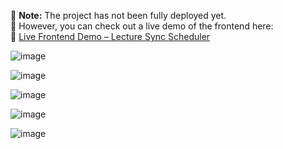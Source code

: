 

🚧 **Note:** The project has not been fully deployed yet.  
📌 However, you can check out a live demo of the frontend here:  
🔗 [Live Frontend Demo – Lecture Sync Scheduler](https://lecture-sync-scheduler.lovable.app/login)

![image](https://github.com/user-attachments/assets/8d5c58cf-b1b1-4c14-a9a5-777626b676b5)

![image](https://github.com/user-attachments/assets/71726932-24d4-4276-abc0-a30fc0c2bae2)

![image](https://github.com/user-attachments/assets/f87bda0a-8269-484f-969c-e9dd2004e46c)

![image](https://github.com/user-attachments/assets/7a07b07b-4828-47a2-824c-8b180f8db982)

![image](https://github.com/user-attachments/assets/853ee658-9b93-448c-9903-f5fda17f63df)





